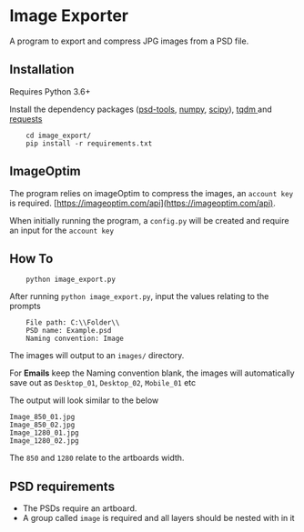# Image Exporter

A program to export and compress JPG images from a PSD file.

## Installation

Requires Python 3.6+

Install the dependency packages ([psd-tools](https://github.com/psd-tools/psd-tools), [numpy](https://github.com/numpy/numpy), [scipy](https://github.com/scipy/scipy)), [tqdm
](https://github.com/tqdm/tqdm) and [requests](https://github.com/psf/requests)

``` terminal
    cd image_export/
    pip install -r requirements.txt
```

## ImageOptim

The program relies on imageOptim to compress the images, an `account key` is required. [https://imageoptim.com/api](https://imageoptim.com/api).

When initially running the program, a `config.py` will be created and require an input for the `account key`

## How To

``` terminal
    python image_export.py
```

After running `python image_export.py`, input the values relating to the prompts

``` terminal
    File path: C:\\Folder\\
    PSD name: Example.psd
    Naming convention: Image
```

The images will output to an `images/` directory.

For **Emails** keep the Naming convention blank, the images will automatically save out as `Desktop_01`, `Desktop_02`, `Mobile_01` etc

The output will look similar to the below

    Image_850_01.jpg
    Image_850_02.jpg
    Image_1280_01.jpg
    Image_1280_02.jpg

The `850` and `1280` relate to the artboards width.

## PSD requirements

- The PSDs require an artboard.
- A group called `image` is required and all layers should be nested with in it
